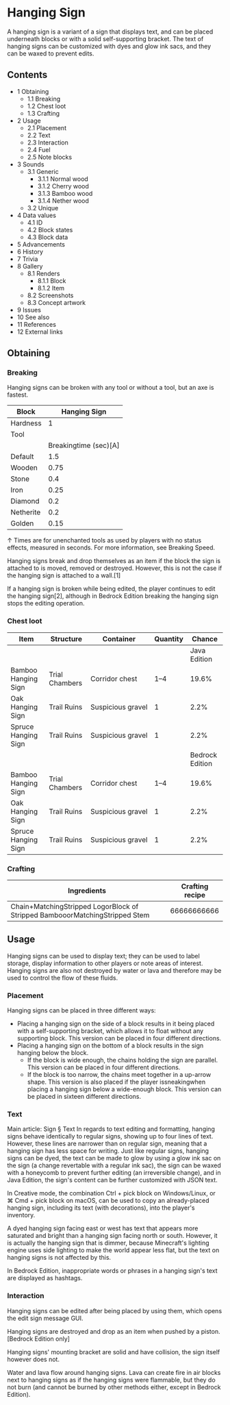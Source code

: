 # Hanging Sign
A hanging sign is a variant of a  sign that displays text, and can be placed underneath blocks or with a solid self-supporting bracket. The text of hanging signs can be customized with dyes and glow ink sacs, and they can be waxed to prevent edits.

## Contents
- 1 Obtaining
	- 1.1 Breaking
	- 1.2 Chest loot
	- 1.3 Crafting
- 2 Usage
	- 2.1 Placement
	- 2.2 Text
	- 2.3 Interaction
	- 2.4 Fuel
	- 2.5 Note blocks
- 3 Sounds
	- 3.1 Generic
		- 3.1.1 Normal wood
		- 3.1.2 Cherry wood
		- 3.1.3 Bamboo wood
		- 3.1.4 Nether wood
	- 3.2 Unique
- 4 Data values
	- 4.1 ID
	- 4.2 Block states
	- 4.3 Block data
- 5 Advancements
- 6 History
- 7 Trivia
- 8 Gallery
	- 8.1 Renders
		- 8.1.1 Block
		- 8.1.2 Item
	- 8.2 Screenshots
	- 8.3 Concept artwork
- 9 Issues
- 10 See also
- 11 References
- 12 External links

## Obtaining
### Breaking
Hanging signs can be broken with any tool or without a tool, but an axe is fastest.

| Block     | Hanging Sign          |
|-----------|-----------------------|
| Hardness  | 1                     |
| Tool      |                       |
|           | Breakingtime (sec)[A] |
| Default   | 1.5                   |
| Wooden    | 0.75                  |
| Stone     | 0.4                   |
| Iron      | 0.25                  |
| Diamond   | 0.2                   |
| Netherite | 0.2                   |
| Golden    | 0.15                  |


↑ Times are for unenchanted tools as used by players with no status effects, measured in seconds. For more information, see Breaking Speed.


Hanging signs break and drop themselves as an item if the block the sign is attached to is moved, removed or destroyed. However, this is not the case if the hanging sign is attached to a wall.[1]

If a hanging sign is broken while being edited, the player continues to edit the hanging sign[2], although in Bedrock Edition breaking the hanging sign stops the editing operation.

### Chest loot
| Item                | Structure      | Container         | Quantity | Chance          |
|---------------------|----------------|-------------------|----------|-----------------|
|                     |                |                   |          | Java Edition    |
| Bamboo Hanging Sign | Trial Chambers | Corridor chest    | 1–4      | 19.6%           |
| Oak Hanging Sign    | Trail Ruins    | Suspicious gravel | 1        | 2.2%            |
| Spruce Hanging Sign | Trail Ruins    | Suspicious gravel | 1        | 2.2%            |
|                     |                |                   |          | Bedrock Edition |
| Bamboo Hanging Sign | Trial Chambers | Corridor chest    | 1–4      | 19.6%           |
| Oak Hanging Sign    | Trail Ruins    | Suspicious gravel | 1        | 2.2%            |
| Spruce Hanging Sign | Trail Ruins    | Suspicious gravel | 1        | 2.2%            |

### Crafting
| Ingredients                                                                 | Crafting recipe |
|-----------------------------------------------------------------------------|-----------------|
| Chain+MatchingStripped LogorBlock of Stripped BambooorMatchingStripped Stem | 66666666666     |

## Usage
Hanging signs can be used to display text; they can be used to label storage, display information to other players or note areas of interest. Hanging signs are also not destroyed by water or lava and therefore may be used to control the flow of these fluids.

### Placement
Hanging signs can be placed in three different ways:

- Placing a hanging sign on the side of a block results in it being placed with a self-supporting bracket, which allows it to float without any supporting block. This version can be placed in four different directions.
- Placing a hanging sign on the bottom of a block results in the sign hanging below the block.
	- If the block is wide enough, the chains holding the sign are parallel. This version can be placed in four different directions.
	- If the block is too narrow, the chains meet together in a up-arrow shape. This version is also placed if the player issneakingwhen placing a hanging sign below a wide-enough block. This version can be placed in sixteen different directions.

### Text
Main article: Sign § Text
In regards to text editing and formatting, hanging signs behave identically to regular signs, showing up to four lines of text. However, these lines are narrower than on regular sign, meaning that a hanging sign has less space for writing. Just like regular signs, hanging signs can be dyed, the text can be made to glow by using a glow ink sac on the sign (a change revertable with a regular ink sac), the sign can be waxed with a honeycomb to prevent further editing (an irreversible change), and in Java Edition, the sign's content can be further customized with JSON text.

In Creative mode, the combination Ctrl + pick block on Windows/Linux, or ⌘ Cmd + pick block on macOS, can be used to copy an already-placed hanging sign, including its text (with decorations), into the player's inventory.

A dyed hanging sign facing east or west has text that appears more saturated and bright than a hanging sign facing north or south. However, it is actually the hanging sign that is dimmer, because Minecraft's lighting engine uses side lighting to make the world appear less flat, but the text on hanging signs is not affected by this.

In Bedrock Edition, inappropriate words or phrases in a hanging sign's text are displayed as hashtags.

### Interaction
Hanging signs can be edited after being placed by using them, which opens the edit sign message GUI.

Hanging signs are destroyed and drop as an item when pushed by a piston.‌[Bedrock Edition  only]

Hanging signs' mounting bracket are solid and have collision, the sign itself however does not.

Water and lava flow around hanging signs. Lava can create fire in air blocks next to hanging signs as if the hanging signs were flammable, but they do not burn (and cannot be burned by other methods either, except in Bedrock Edition).

